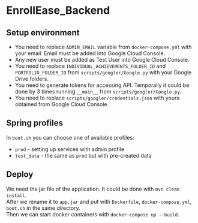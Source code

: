 # EnrollEase_Backend

## Setup environment

- You need to replace `ADMIN_EMAIL` variable from `docker-compose.yml` with your email. Email must
  be added into Google Cloud Console.
- Any new user must be added as Test User into Google Cloud Console.
- You need to replace `INDIVIDUAL_ACHIEVEMENTS_FOLDER_ID` and `PORTFOLIO_FOLDER_ID`
  from `scripts/googler/Google.py` with your Google Drive folders.
- You need to generate tokens for accessing API. Temporally it could be done by 3 times
  running `__main__` from `scripts/googler/Google.py`.
- You need to replace `scripts/googler/credentials.json` with yours obtained from Google Cloud Console.

## Spring profiles

In `boot.sh` you can choose one of available profiles:
- `prod` - setting up services with admin profile
- `test_data` - the same as `prod` but with pre-created data

## Deploy

We need the jar file of the application. It could be done with `mvn clean install`.  
After we rename it to `app.jar` and put with `Dockerfile`, `docker-compose.yml`, `boot.sh` in the
same directory.  
Then we can start docker containers with `docker-compose up --build`.